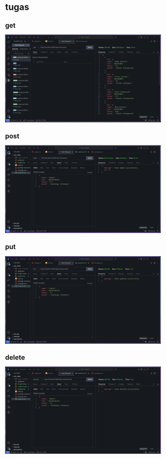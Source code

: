 # tugas

## get
![get](eses/image.png)

## post
![post](eses/image-1.png)

## put 
![put](eses/image-2.png)

## delete
![delete](eses/image-3.png)